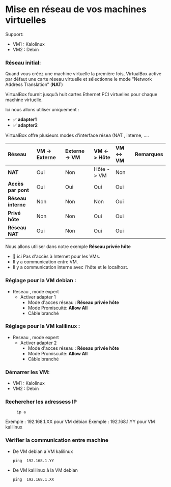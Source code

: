 # Mise en réseau de vos machines virtuelles

Support:  
* VM1 : Kalolinux
* VM2 : Debin

### Réseau initial:

Quand vous créez une machine virtuelle la première fois, VirtualBox active par défaut une carte réseau virtuelle et sélectionne le mode “Network Address Translation” (**NAT**)

VirtualBox fournit jusqu’à huit cartes Ethernet PCI virtuelles pour chaque machine virtuelle.

Ici nous allons utiliser uniquement : 
* ✅ **adapter1**
* ✅ **adapter2**

VirtualBox offre plusieurs modes d'interface résea (NAT , interne, ....

| Réseau       | VM -> Externe | Externe -> VM | VM <-> Hôte | VM <-> VM | Remarques |
| :---------------- | :----------------------------- | :---------------------------- | :------------------------ | :---------------------------------- |  :----------------  |
| **NAT** | Oui                            | Non    | Hôte -> VM  | Non                      |   |
| **Accès par pont** | Oui                            | Oui                           | Oui                       | Oui                                 |   |
| **Réseau interne** | Non                            | Non                           | Non                       | Oui                                 |   |
| **Privé hôte** | Non                            | Non                           | Oui                       | Oui                                 |   |
| **Réseau NAT** | Oui                            | Non    | Oui                       | Oui                                 |   |


Nous allons utiliser dans notre exemple **Réseau privée hôte**
* 🚩 ici Pas d'accès à Internet pour les VMs.
* Il y a communication entre VM.
* Il y a communication interne avec l'hôte et le localhost.

### Réglage pour la VM debian :
* Reseau , mode expert
    * Activer adapter 1
       * Mode d'acces réseau : **Réseau privée hôte**
       * Mode Promiscuité: **Allow All**
       * Câble branché

### Réglage pour la VM kalilinux :
* Reseau , mode expert
    * Activer adapter 2
       * Mode d'acces réseau : **Réseau privée hôte**
       * Mode Promiscuité: **Allow All**
       * Câble branché


### Démarrer les VM:
* VM1 : Kalolinux
* VM2 : Debin

### Rechercher les adressess IP

         ip a
Exemple : 192.168.1.XX pour VM débian
Exemple : 192.168.1.YY pour VM kalilinux


### Vérifier la communication entre machine
* De VM debian a VM kalilinux
  
      ping  192.168.1.YY

* De VM kalilinux à la VM debian
  
      ping  192.168.1.XX

